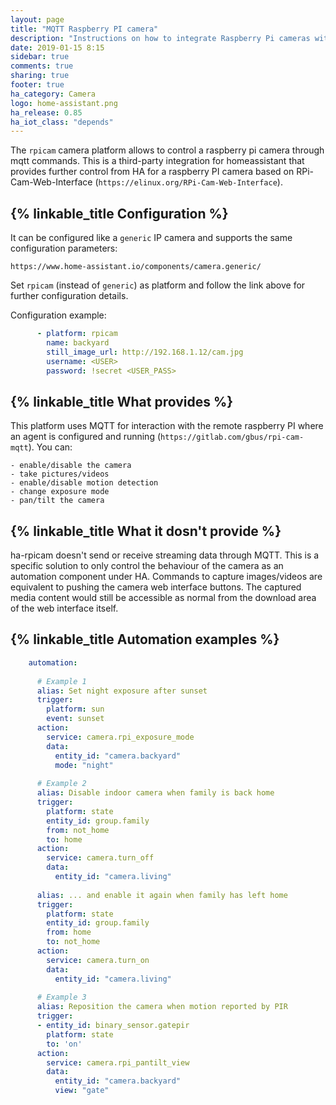 ```yaml
---
layout: page
title: "MQTT Raspberry PI camera"
description: "Instructions on how to integrate Raspberry Pi cameras within Home Assistant."
date: 2019-01-15 8:15
sidebar: true
comments: true
sharing: true
footer: true
ha_category: Camera
logo: home-assistant.png
ha_release: 0.85
ha_iot_class: "depends"
---
```


The `rpicam` camera platform allows to control a raspberry pi camera through mqtt commands.
This is a third-party integration for homeassistant that provides further control from HA for a raspberry PI camera based on RPi-Cam-Web-Interface (`https://elinux.org/RPi-Cam-Web-Interface`).

## {% linkable_title Configuration %}

It can be configured like a `generic` IP camera and supports the same configuration parameters:

    https://www.home-assistant.io/components/camera.generic/

Set `rpicam` (instead of `generic`) as platform and follow the link above for further configuration details.

Configuration example:

```yaml
      - platform: rpicam
        name: backyard
        still_image_url: http://192.168.1.12/cam.jpg
        username: <USER>
        password: !secret <USER_PASS>
```


## {% linkable_title What provides %}

This platform uses MQTT for interaction with the remote raspberry PI where an agent is configured and running (`https://gitlab.com/gbus/rpi-cam-mqtt`).
You can:

    - enable/disable the camera
    - take pictures/videos
    - enable/disable motion detection
    - change exposure mode
    - pan/tilt the camera

## {% linkable_title What it dosn't provide %}

ha-rpicam doesn't send or receive streaming data through MQTT. This is a specific solution to only control the behaviour of the camera as an automation component under HA. Commands to capture images/videos are equivalent to pushing the camera web interface buttons. The captured media content would still be accessible as normal from the download area of the web interface itself.


## {% linkable_title Automation examples %}

````yaml
    automation:
    
      # Example 1
      alias: Set night exposure after sunset
      trigger:
        platform: sun
        event: sunset
      action:
        service: camera.rpi_exposure_mode
        data:
          entity_id: "camera.backyard"
          mode: "night"
          
      # Example 2
      alias: Disable indoor camera when family is back home
      trigger:
        platform: state
        entity_id: group.family
        from: not_home
        to: home
      action:
        service: camera.turn_off
        data:
          entity_id: "camera.living"
          
      alias: ... and enable it again when family has left home
      trigger:
        platform: state
        entity_id: group.family
        from: home
        to: not_home
      action:
        service: camera.turn_on
        data:
          entity_id: "camera.living"
          
      # Example 3
      alias: Reposition the camera when motion reported by PIR
      trigger:
      - entity_id: binary_sensor.gatepir
        platform: state
        to: 'on'
      action:
        service: camera.rpi_pantilt_view
        data:
          entity_id: "camera.backyard"
          view: "gate"
````
